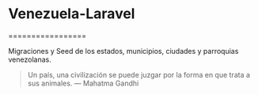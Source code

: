 # Venezuela-Laravel
=================

Migraciones y Seed de los estados, municipios, ciudades y parroquias venezolanas. 


> Un país, una civilización se puede juzgar por la forma en que trata a sus animales.  — Mahatma Gandhi
